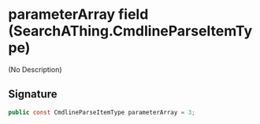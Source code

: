 # parameterArray field (SearchAThing.CmdlineParseItemType)
(No Description)

## Signature
```csharp
public const CmdlineParseItemType parameterArray = 3;
```
